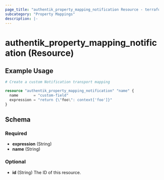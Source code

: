 ```yaml
---
page_title: "authentik_property_mapping_notification Resource - terraform-provider-authentik"
subcategory: "Property Mappings"
description: |-
---
```


# authentik_property_mapping_notification (Resource)

## Example Usage

```terraform
# Create a custom Notification transport mapping

resource "authentik_property_mapping_notification" "name" {
  name       = "custom-field"
  expression = "return {\"foo\": context['foo']}"
}
```

<!-- schema generated by tfplugindocs -->
## Schema

### Required

- **expression** (String)
- **name** (String)

### Optional

- **id** (String) The ID of this resource.
